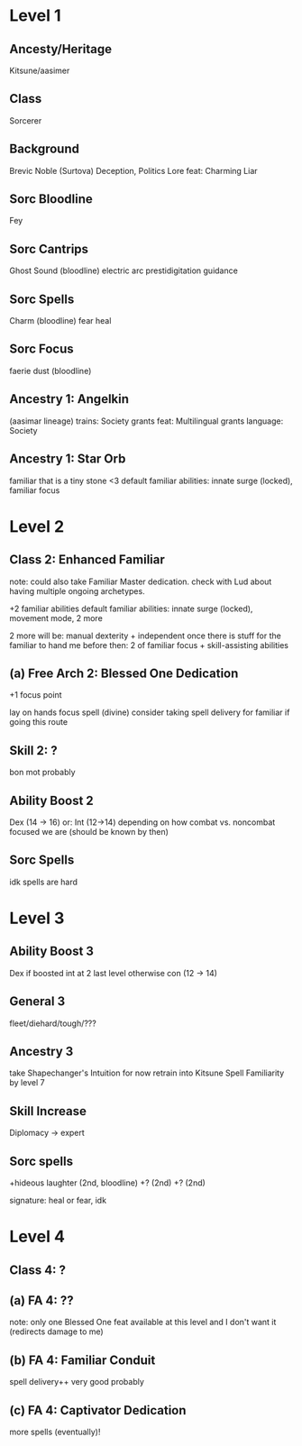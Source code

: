 # Level 1
## Ancesty/Heritage
Kitsune/aasimer
## Class
Sorcerer
## Background
Brevic Noble (Surtova)
Deception, Politics Lore
feat: Charming Liar
## Sorc Bloodline
Fey
## Sorc Cantrips
Ghost Sound (bloodline)
electric arc
prestidigitation
guidance
## Sorc Spells
Charm (bloodline)
fear
heal
## Sorc Focus
faerie dust (bloodline)

## Ancestry 1: Angelkin
(aasimar lineage)
trains: Society
grants feat: Multilingual
grants language: Society

## Ancestry 1: Star Orb
familiar that is a tiny stone <3
default familiar abilities: innate surge (locked), familiar focus
# Level 2
## Class 2: Enhanced Familiar
note: could also take Familiar Master dedication. check with Lud about having multiple ongoing archetypes.

+2 familiar abilities
default familiar abilities: innate surge (locked), movement mode, 2 more

2 more will be: manual dexterity + independent once there is stuff for the familiar to hand me
before then: 2 of familiar focus + skill-assisting abilities
## (a) Free Arch 2: Blessed One Dedication
+1 focus point


lay on hands focus spell (divine)
consider taking spell delivery for familiar if going this route
## Skill 2: ?
bon mot probably

## Ability Boost 2
Dex (14 -> 16)
or: Int (12->14)
depending on how combat vs. noncombat focused we are (should be known by then)

## Sorc Spells
idk spells are hard
# Level 3
## Ability Boost 3
Dex if boosted int at 2 last level
otherwise con (12 -> 14)
## General 3
fleet/diehard/tough/???
## Ancestry 3
take Shapechanger's Intuition for now
retrain into Kitsune Spell Familiarity by level 7
## Skill Increase
Diplomacy -> expert
## Sorc spells
+hideous laughter (2nd, bloodline)
+? (2nd)
+? (2nd)

signature: heal or fear, idk
# Level 4
## Class 4: ?
## (a) FA 4: ??
note: only one Blessed One feat available at this level and I don't want it (redirects damage to me)
## (b) FA 4: Familiar Conduit
spell delivery++
very good probably
## (c) FA 4: Captivator Dedication
more spells (eventually)!